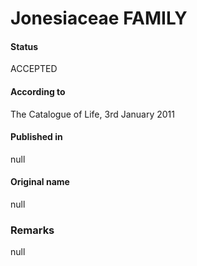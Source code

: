 # Jonesiaceae FAMILY

#### Status
ACCEPTED

#### According to
The Catalogue of Life, 3rd January 2011

#### Published in
null

#### Original name
null

### Remarks
null